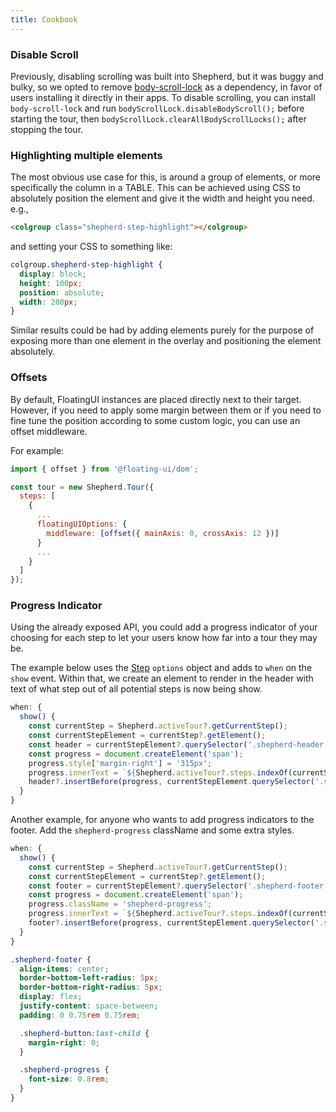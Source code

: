 ```yaml
---
title: Cookbook
---
```


### Disable Scroll

Previously, disabling scrolling was built into Shepherd, but it was buggy
and bulky, so we opted to remove [body-scroll-lock](https://github.com/willmcpo/body-scroll-lock)
as a dependency, in favor of users installing it directly in their apps. To disable scrolling,
you can install `body-scroll-lock` and run `bodyScrollLock.disableBodyScroll();` before
starting the tour, then `bodyScrollLock.clearAllBodyScrollLocks();` after stopping the tour.

### Highlighting multiple elements

The most obvious use case for this, is around a group of elements, or more specifically the column in a TABLE. This can be achieved using CSS to absolutely position the element and give it the width and height you need. e.g.,

```html
<colgroup class="shepherd-step-highlight"></colgroup>
```

and setting your CSS to something like:

```css
colgroup.shepherd-step-highlight {
  display: block;
  height: 100px;
  position: absolute;
  width: 200px;
}
```

Similar results could be had by adding elements purely for the purpose of exposing more than one element in the overlay and positioning the element absolutely.

### Offsets

By default, FloatingUI instances are placed directly next to their target. However, if you need to apply some margin
between them or if you need to fine tune the position according to some custom logic, you can use an offset middleware.

For example:

```js
import { offset } from '@floating-ui/dom';

const tour = new Shepherd.Tour({
  steps: [
    {
      ...
      floatingUIOptions: {
        middleware: [offset({ mainAxis: 0, crossAxis: 12 })]
      }
      ...
    }
  ]
});
```

### Progress Indicator

Using the already exposed API, you could add a progress indicator of your choosing
for each step to let your users know how far into a tour they may be.

The example below uses the [Step](https://docs.shepherdjs.dev/api/step/classes/step/) `options`
object and adds to `when` on the `show` event. Within that, we create an element
to render in the header with text of what step out of all potential steps is now
being show.

```javascript
when: {
  show() {
    const currentStep = Shepherd.activeTour?.getCurrentStep();
    const currentStepElement = currentStep?.getElement();
    const header = currentStepElement?.querySelector('.shepherd-header');
    const progress = document.createElement('span');
    progress.style['margin-right'] = '315px';
    progress.innerText = `${Shepherd.activeTour?.steps.indexOf(currentStep) + 1}/${Shepherd.activeTour?.steps.length}`;
    header?.insertBefore(progress, currentStepElement.querySelector('.shepherd-cancel-icon'));
  }
}
```

Another example, for anyone who wants to add progress indicators to the footer. Add the `shepherd-progress` className and some extra styles.

```javascript
when: {
  show() {
    const currentStep = Shepherd.activeTour?.getCurrentStep();
    const currentStepElement = currentStep?.getElement();
    const footer = currentStepElement?.querySelector('.shepherd-footer');
    const progress = document.createElement('span');
    progress.className = 'shepherd-progress';
    progress.innerText = `${Shepherd.activeTour?.steps.indexOf(currentStep) + 1} of ${Shepherd.activeTour?.steps.length}`;
    footer?.insertBefore(progress, currentStepElement.querySelector('.shepherd-button:last-child'));
  }
}
```

```scss
.shepherd-footer {
  align-items: center;
  border-bottom-left-radius: 5px;
  border-bottom-right-radius: 5px;
  display: flex;
  justify-content: space-between;
  padding: 0 0.75rem 0.75rem;

  .shepherd-button:last-child {
    margin-right: 0;
  }

  .shepherd-progress {
    font-size: 0.8rem;
  }
}
```
